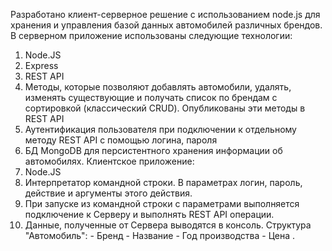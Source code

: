Разработано клиент-серверное решение с использованием node.js для хранения и управления базой данных автомобилей различных брендов. В серверном приложение использованы следующие технологии: 
1. Node.JS 
2. Express 
3. REST API 
4. Методы, которые позволяют добавлять автомобили, удалять, изменять существующие и получать список по брендам с сортировкой (классический CRUD). Опубликованы эти методы в REST API 
5. Аутентификация пользователя при подключении к отдельному методу REST API с помощью логина, пароля 
6. БД MongoDB для персистентного хранения информации об автомобилях. 
Клиентское приложение:
1. Node.JS 
2. Интерпретатор командной строки. В параметрах логин, пароль, действие и аргументы этого действия.
3. При запуске из командной строки с параметрами выполняется подключение к Серверу и выполнять REST API операции. 
4. Данные, полученные от Сервера выводятся в консоль. Структура "Автомобиль": - Бренд - Название - Год производства - Цена .
